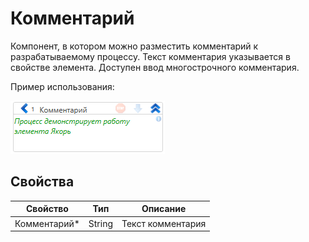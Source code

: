 # Комментарий

Компонент, в котором можно разместить комментарий к разрабатываемому процессу. Текст комментария указывается в свойстве элемента. Доступен ввод многострочного комментария.

Пример использования:

![](<../../../.gitbook/assets/element-wfcomment.png>)

## Свойства


| Свойство      | Тип    | Описание          |
| ------------- | ------ | ----------------- |
| Комментарий\* | String | Текст комментария |


